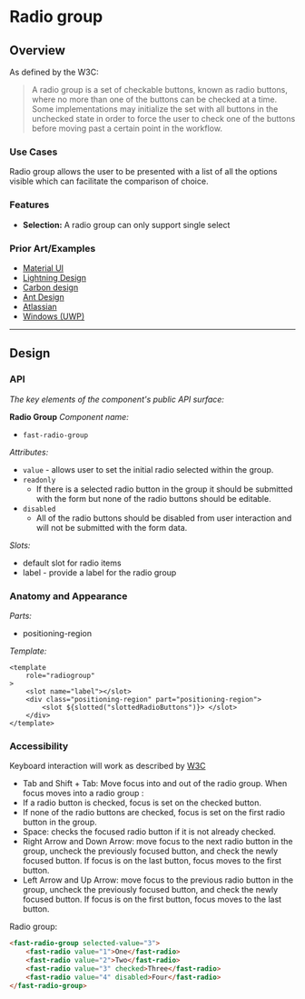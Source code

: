 # Radio group

## Overview

As defined by the W3C:
> A radio group is a set of checkable buttons, known as radio buttons, where no more than one of the buttons can be checked at a time. Some implementations may initialize the set with all buttons in the unchecked state in order to force the user to check one of the buttons before moving past a certain point in the workflow.

### Use Cases

Radio group allows the user to be presented with a list of all the options visible which can facilitate the comparison of choice.
  
### Features

- **Selection:** A radio group can only support single select


### Prior Art/Examples
- [Material UI](https://material-ui.com/api/radio-group/)
- [Lightning Design](https://www.lightningdesignsystem.com/components/radio-group/)
- [Carbon design](https://www.carbondesignsystem.com/components/radio-button/code)
- [Ant Design](https://ant.design/components/radio/)
- [Atlassian](https://atlaskit.atlassian.com/packages/core/radio)
- [Windows (UWP)](https://docs.microsoft.com/en-us/windows/uwp/design/controls-and-patterns/radio-button)

---

## Design

### API

*The key elements of the component's public API surface:*

**Radio Group**
*Component name:*
- `fast-radio-group`

*Attributes:*
- `value` - allows user to set the initial radio selected within the group.
- `readonly`
  - If there is a selected radio button in the group it should be submitted with the form but none of the radio buttons should be editable.
- `disabled`
  - All of the radio buttons should be disabled from user interaction and will not be submitted with the form data.

*Slots:*
- default slot for radio items
- label - provide a label for the radio group


### Anatomy and Appearance
*Parts:*
- positioning-region

*Template:*
```
<template
    role="radiogroup"
>
    <slot name="label"></slot>
    <div class="positioning-region" part="positioning-region">
        <slot ${slotted("slottedRadioButtons")}> </slot>
    </div>
</template>
```


### Accessibility

Keyboard interaction will work as described by [W3C](https://w3c.github.io/aria-practices/#radiobutton)

- Tab and Shift + Tab: Move focus into and out of the radio group. When focus moves into a radio group :
 - If a radio button is checked, focus is set on the checked button.
 - If none of the radio buttons are checked, focus is set on the first radio button in the group.
- Space: checks the focused radio button if it is not already checked.
- Right Arrow and Down Arrow: move focus to the next radio button in the group, uncheck the previously focused button, and check the newly focused button. If focus is on the last button, focus moves to the first button.
- Left Arrow and Up Arrow: move focus to the previous radio button in the group, uncheck the previously focused button, and check the newly focused button. If focus is on the first button, focus moves to the last button.


Radio group:
```html
<fast-radio-group selected-value="3">
    <fast-radio value="1">One</fast-radio>
    <fast-radio value="2">Two</fast-radio>
    <fast-radio value="3" checked>Three</fast-radio>
    <fast-radio value="4" disabled>Four</fast-radio>
</fast-radio-group>
```


